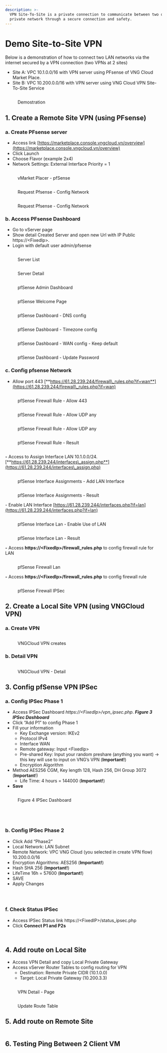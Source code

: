 ```yaml
---
description: >-
  VPN Site-To-Site is a private connection to communicate between two or more
  private network through a secure connection and safety.
---
```


# Demo Site-to-Site VPN

Below is a demonstration of how to connect two LAN networks via the internet secured by a VPN connection (two VPNs at 2 sites)

* Site A: VPC 10.1.0.0/16 with VPN server using PFsense of VNG Cloud Market Place.
* Site B: VPC 10.200.0.0/16 with VPN server using VNG Cloud VPN Site-To-Site Service

<figure><img src="../../.gitbook/assets/image (1) (1) (1).png" alt=""><figcaption><p>Demostration</p></figcaption></figure>

## 1.    Create a Remote Site VPN (using PFsense)

### a.      Create PFsense server

* Access link [https://marketplace.console.vngcloud.vn/overview](https://marketplace.console.vngcloud.vn/overview)
* Click Launch
* Choose Flavor (example 2x4)
* Network Settings: External Interface Priority = 1

<figure><img src="../../.gitbook/assets/image (3) (1).png" alt=""><figcaption><p>vMarket Placer - pfSense </p></figcaption></figure>

<figure><img src="../../.gitbook/assets/image (1) (1) (1) (1) (1).png" alt=""><figcaption><p>Request Pfsense - Config Network</p></figcaption></figure>

<figure><img src="../../.gitbook/assets/image (2) (1) (1) (1).png" alt=""><figcaption><p>Request Pfsense - Config Network</p></figcaption></figure>

### b.    Access PFsense Dashboard

* Go to vServer page
* Show detail Created Server and open new Url with IP Public https://\<FixedIp>.
* Login with default user admin/pfsense

<figure><img src="../../.gitbook/assets/image (3) (1) (1).png" alt=""><figcaption><p>Server List</p></figcaption></figure>

<figure><img src="../../.gitbook/assets/image (4) (1).png" alt=""><figcaption><p>Server Detail</p></figcaption></figure>

<figure><img src="../../.gitbook/assets/image (5) (1).png" alt=""><figcaption><p>pfSense Admin Dashboard</p></figcaption></figure>

<figure><img src="../../.gitbook/assets/image (6) (1).png" alt=""><figcaption><p>pfSense Welcome Page</p></figcaption></figure>

<figure><img src="../../.gitbook/assets/image (7) (1).png" alt=""><figcaption><p>pfSense Dashboard - DNS config</p></figcaption></figure>

<figure><img src="../../.gitbook/assets/image (8) (1).png" alt=""><figcaption><p>pfSense Dashboard - Timezone config</p></figcaption></figure>

<figure><img src="../../.gitbook/assets/image (9) (1).png" alt=""><figcaption><p>pfSense Dashboard - WAN config - Keep default</p></figcaption></figure>

<figure><img src="../../.gitbook/assets/image (10) (1).png" alt=""><figcaption><p>pfSense Dashboard - Update Password</p></figcaption></figure>

### c.  Config pfsense Network

* Allow port 443 [**https://61.28.239.244/firewall\_rules.php?if=wan**](https://61.28.239.244/firewall\_rules.php?if=wan)

<figure><img src="../../.gitbook/assets/image (11) (1).png" alt=""><figcaption><p>pfSense Firewall Rule - Allow 443</p></figcaption></figure>

<figure><img src="../../.gitbook/assets/image (12) (1).png" alt=""><figcaption><p>pfSense Firewall Rule - Allow UDP any</p></figcaption></figure>

<figure><img src="../../.gitbook/assets/image (13) (1).png" alt=""><figcaption><p>pfSense Firewall Rule - Allow UDP any</p></figcaption></figure>

<figure><img src="../../.gitbook/assets/image (14) (1).png" alt=""><figcaption><p>pfSense Firewall Rule - Result</p></figcaption></figure>

<figure><img src="../../.gitbook/assets/image (15) (1).png" alt=""><figcaption></figcaption></figure>

**-**          Access to Assign Interface LAN 10.1.0.0/24. [**https://61.28.239.244/interfaces\_assign.php**](https://61.28.239.244/interfaces\_assign.php)

<figure><img src="../../.gitbook/assets/image (16) (1).png" alt=""><figcaption><p>pfSense Interface Assignments - Add LAN Interface</p></figcaption></figure>

<figure><img src="../../.gitbook/assets/image (17) (1).png" alt=""><figcaption><p>pfSense Interface Assignments - Result</p></figcaption></figure>

\- Enable LAN Interface [https://61.28.239.244/interfaces.php?if=lan](https://61.28.239.244/interfaces.php?if=lan)

<figure><img src="../../.gitbook/assets/image (18) (1).png" alt=""><figcaption><p>pfSense Interface Lan - Enable Use of LAN</p></figcaption></figure>

<figure><img src="../../.gitbook/assets/image (19) (1).png" alt=""><figcaption><p>pfSense Interface Lan - Result</p></figcaption></figure>

**-**      Access **https://\<FixedIp>/firewall\_rules.php**  to config firewall rule for LAN

<figure><img src="../../.gitbook/assets/image (20) (1).png" alt=""><figcaption><p>pfSense Firewall Lan</p></figcaption></figure>

**-**          Access **https://\<FixedIp>/firewall\_rules.php**  to config firewall rule

<figure><img src="../../.gitbook/assets/image (21) (1).png" alt=""><figcaption><p>pfSense Firewall IPSec</p></figcaption></figure>

## 2. Create a Local Site VPN (using VNGCloud VPN)

### a. Create VPN

<figure><img src="../../.gitbook/assets/image (2) (1) (1).png" alt=""><figcaption><p>VNGCloud VPN creates</p></figcaption></figure>

### b. Detail VPN

<figure><img src="../../.gitbook/assets/image (24) (1).png" alt=""><figcaption><p>VNGCloud VPN - Detail</p></figcaption></figure>



## 3. Config pfSense VPN IPSec

### a.      Config IPSec Phase 1

* Access IPSec Dashboard _https://\<FixedIp>/vpn\_ipsec.php_. _**Figure 3 IPSec Dashboard**_
* Click “Add P1” to config Phase 1
* Fill your information
  * Key Exchange version: IKEv2
  * Protocol IPv4
  * Interface WAN
  * Remote gateway: Input \<FixedIp>
  * Pre-shared Key: Input your random preshare (anything you want) -> this key will use to input on VNG’s VPN (**Important!**)
  * Encryption Algorithm
* Method AES256 CGM, Key length 128, Hash 256, DH Group 3072 (**Important**!)
  * Life Time: 4 hours = 144000 (**Important!**)
* **Save**

<figure><img src="../../.gitbook/assets/image (25) (1).png" alt=""><figcaption><p>Figure 4 IPSec Dashboard</p></figcaption></figure>

<figure><img src="../../.gitbook/assets/image (26) (1).png" alt=""><figcaption></figcaption></figure>

<figure><img src="../../.gitbook/assets/image (27) (1).png" alt=""><figcaption></figcaption></figure>

<figure><img src="../../.gitbook/assets/image (28) (1).png" alt=""><figcaption></figcaption></figure>

<figure><img src="../../.gitbook/assets/image (29) (1).png" alt=""><figcaption></figcaption></figure>

### b.      Config IPSec Phase 2

* Click Add “Phase2”
* Local Network: LAN Subnet
* Remote Network: VPC VNG Cloud (you selected in create VPN flow) 10.200.0.0/16
* Encryption Algorithms: AES256 (**Important!**)
* Hash SHA 256 (**Important!**)
* LifeTime 16h = 57600 (**Important!**)
* SAVE
* Apply Changes

<figure><img src="../../.gitbook/assets/image (30) (1).png" alt=""><figcaption></figcaption></figure>

<figure><img src="../../.gitbook/assets/image (31) (1).png" alt=""><figcaption></figcaption></figure>

<div data-full-width="true">

<figure><img src="../../.gitbook/assets/image (32) (1).png" alt=""><figcaption></figcaption></figure>

</div>

### f.      Check Status IPSec

* Access IPSec Status link https://\<FixedIP>/status\_ipsec.php
* Click **Connect P1 and P2s**

<figure><img src="../../.gitbook/assets/image (33) (1).png" alt=""><figcaption></figcaption></figure>

<figure><img src="../../.gitbook/assets/image (34) (1).png" alt=""><figcaption></figcaption></figure>

## 4.    Add route on Local Site

* Access VPN Detail and copy Local Private Gateway
* Access vServer Router Tables to config routing for VPN
  * Destination: Remote Private CIDR (10.1.0.0)
  * Target: Local Private Gateway (10.200.3.3)

<figure><img src="../../.gitbook/assets/image (306).png" alt=""><figcaption><p>VPN Detail - Page</p></figcaption></figure>

<figure><img src="../../.gitbook/assets/image (307).png" alt=""><figcaption><p>Update Route Table</p></figcaption></figure>



## 5.    Add route on Remote Site

<figure><img src="../../.gitbook/assets/image (35) (1).png" alt=""><figcaption></figcaption></figure>



## 6.    Testing Ping Between 2 Client VM

<figure><img src="../../.gitbook/assets/image (36) (1).png" alt=""><figcaption></figcaption></figure>







